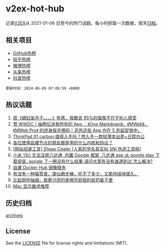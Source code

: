 # v2ex-hot-hub

 记录[V2EX](https://www.v2ex.com/)从 2021-01-06 日至今的热门话题。每小时抓取一次数据，按天[归档](archives)。
 
 ## 相关项目

- [GitHub热榜](https://github.com/lonnyzhang423/github-hot-hub)
- [知乎热榜](https://github.com/lonnyzhang423/zhihu-hot-hub)
- [微博热榜](https://github.com/lonnyzhang423/weibo-hot-hub)
- [头条热榜](https://github.com/lonnyzhang423/toutiao-hot-hub)
- [抖音热榜](https://github.com/lonnyzhang423/douyin-hot-hub)


 `更新时间：2024-06-09 07:09:59 +0800`

## 热议话题

1. [观《媳妇坐月子。。。。》有感，我敢说 95%的烟鬼不在乎别人感受](https://www.v2ex.com/t/1047883)
1. [贺 WWDC！抽两位送我所有的 App ：《One Markdown》、《MWeb》、《MWeb Pro》 的终身版兑换码！另外这些 App 也在 5 折起促销中。](https://www.v2ex.com/t/1047951)
1. [ThinkPad X1 carbon 值得入手吗？想入手一款轻薄本出差+日常办公](https://www.v2ex.com/t/1047871)
1. [各位使用自建节点的朋友都是用的什么内核和协议？](https://www.v2ex.com/t/1047885)
1. [[网站加速工具] Sheas Cealer [人家的学名其实叫 SNI 伪造工具啦]](https://www.v2ex.com/t/1047955)
1. [小米 13U 无法注册八达通, 内置 Google 框架, 八达通 app 从 google play 下载安装. google 了一圈没有什么结果,请问大家有没有谁遇到过,怎么解决?](https://www.v2ex.com/t/1047897)
1. [自建 Docker Hub 镜像服务](https://www.v2ex.com/t/1047891)
1. [有没有一种猫零食，类似磨牙棒，吃不了多少，又能持续啃很久。](https://www.v2ex.com/t/1047904)
1. [比起厕所抽烟，我更讨厌的是擦完屁股的纸扔篓子里](https://www.v2ex.com/t/1047945)
1. [Mac 显示器求推荐](https://www.v2ex.com/t/1047890)

## 历史归档

[archives](archives)

## License

See the [LICENSE](LICENSE) file for license rights and limitations (MIT).
